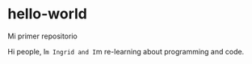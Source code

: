 # hello-world
Mi primer repositorio

Hi people,
I`m Ingrid and I`m re-learning about programming and code.
